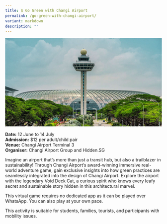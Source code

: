 ```yaml
---
title: $ Go Green with Changi Airport
permalink: /go-green-with-changi-airport/
variant: markdown
description: ""
---
```

![Photo of Changi Airport control tower](/images/Initiatives/Changi_Airport_Group_Go_Green.jpg)

**Date:** 12 June to 14 July<br>
**Admission:** $12 per adult/child pair <br>
**Venue:** Changi Airport Terminal 3 <br>
**Organiser:** Changi Airport Group and Hidden.SG

Imagine an airport that’s more than just a transit hub, but also a trailblazer in sustainability! Through Changi Airport’s award-winning immersive real-world adventure game, gain exclusive insights into how green practices are seamlessly integrated into the design of Changi Airport. Explore the airport with the legendary Void Deck Cat, a curious spirit who knows every leafy secret and sustainable story hidden in this architectural marvel. 

This virtual game requires no dedicated app as it can be played over WhatsApp. You can also play at your own pace. 

This activity is suitable for students, families, tourists, and participants with mobility issues.

<a class="btn-link" target="_blank" href="https://hidden.sg/products/go-green-with-changi-airport"><img src="/images/gogreensg_website-32.png"></a>

<style>
	.btn-link {
		display: none;
	}
	a.btn-link[target="_blank"]:after {
	display: none;
}
	.btn-link > img {
		width: 100%;
	}
	
</style>